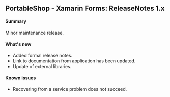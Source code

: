 ## PortableShop - Xamarin Forms: ReleaseNotes 1.x

#### Summary
Minor maintenance release.

#### What's new
* Added formal release notes.
* Link to documentation from application has been updated.
* Update of external libraries.

#### Known issues
* Recovering from a service problem does not succeed.